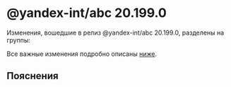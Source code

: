 # @yandex-int/abc 20.199.0

<!-- ЧЕЛОВЕЧЕСКОЕ ВСТУПЛЕНИЕ -->

Изменения, вошедшие в релиз @yandex-int/abc 20.199.0, разделены на группы:

Все важные изменения подробно описаны [ниже](#Пояснения).

## Пояснения


